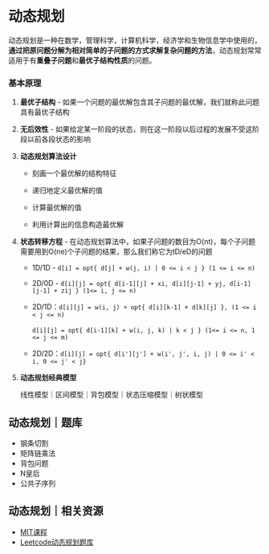 # 动态规划

动态规划是一种在数学，管理科学，计算机科学，经济学和生物信息学中使用的，**通过把原问题分解为相对简单的子问题的方式求解复杂问题的方法**，动态规划常常适用于有**重叠子问题**和**最优子结构性质**的问题。

### 基本原理

1. **最优子结构** - 如果一个问题的最优解包含其子问题的最优解，我们就称此问题具有最优子结构
2. **无后效性** - 如果给定某一阶段的状态，则在这一阶段以后过程的发展不受这阶段以前各段状态的影响

3. **动态规划算法设计**

   * 刻画一个最优解的结构特征

   * 递归地定义最优解的值

   * 计算最优解的值

   * 利用计算出的信息构造最优解

4. **状态转移方程** - 在动态规划算法中，如果子问题的数目为O(nt)，每个子问题需要用到O(ne)个子问题的结果，那么我们称它为tD/eD的问题

   * 1D/1D  -  `d[i] = opt{ d[j] + w(j, i) | 0 <= i < j } (1 <= i <= n)`

   *  2D/0D -   `d[i][j] = opt{ d[i-1][j] + xi, d[i][j-1] + yj, d[i-1][j-1] + zij } (1<= i, j <= n)`

   * 2D/1D：`d[i][j] = w(i, j) + opt{ d[i][k-1] + d[k][j] }, (1 <= i < j <= n)` 

     ​				 `d[i][j] = opt{ d[i-1][k] + w(i, j, k) | k < j } (1<= i <= n, 1 <= j <= m)`

   * 2D/2D：`d[i][j] = opt{ d[i'][j'] + w(i', j', i, j) | 0 <= i' < i, 0 <= j' < j}`

5. **动态规划经典模型**

   线性模型｜区间模型｜背包模型｜状态压缩模型｜树状模型



## 动态规划｜题库

* 钢条切割
* 矩阵链乘法
* 背包问题
* N皇后
* 公共子序列



## 动态规划｜相关资源

* [MIT课程](http://open.163.com/newview/movie/free?pid=M6UTT5U0I&mid=M6V2U1HL4)
* [Leetcode动态规划题库](https://leetcode-cn.com/tag/dynamic-programming)

